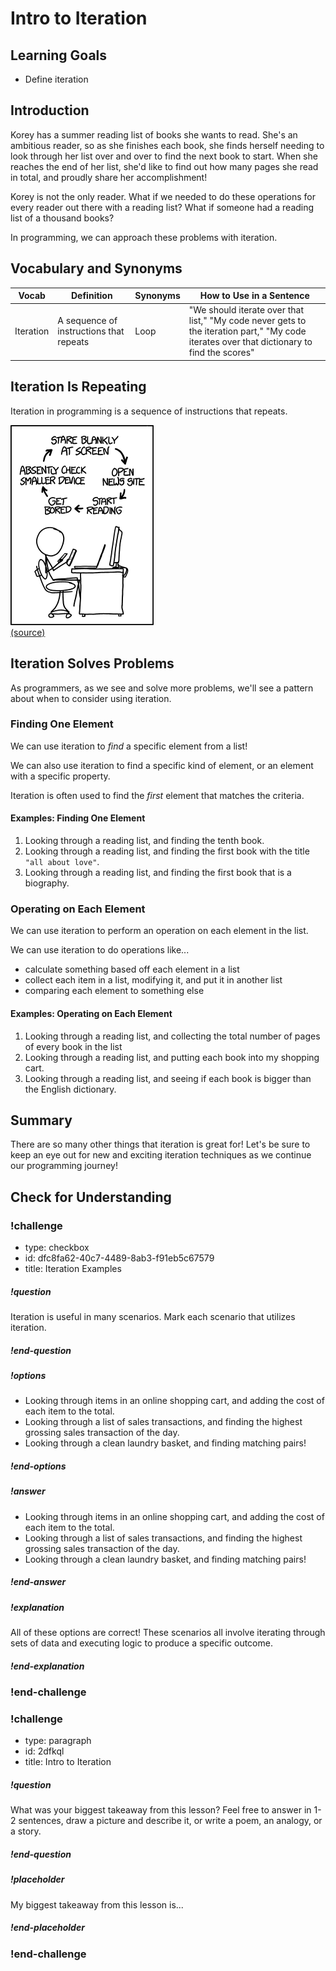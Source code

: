# Intro to Iteration

## Learning Goals

- Define iteration

## Introduction

Korey has a summer reading list of books she wants to read. She's an ambitious reader, so as she finishes each book, she finds herself needing to look through her list over and over to find the next book to start. When she reaches the end of her list, she'd like to find out how many pages she read in total, and proudly share her accomplishment!

Korey is not the only reader. What if we needed to do these operations for every reader out there with a reading list? What if someone had a reading list of a thousand books?

In programming, we can approach these problems with iteration.

## Vocabulary and Synonyms

| Vocab     | Definition                              | Synonyms | How to Use in a Sentence                                                                                                                   |
| --------- | --------------------------------------- | -------- | ------------------------------------------------------------------------------------------------------------------------------------------ |
| Iteration | A sequence of instructions that repeats | Loop     | "We should iterate over that list," "My code never gets to the iteration part," "My code iterates over that dictionary to find the scores" |

## Iteration Is Repeating

Iteration in programming is a sequence of instructions that repeats.

![XKCD Comic about Loops](../assets/iterating-over-data_intro-to-iteration_loop-comic.png)  
[(source)](https://xkcd.com/1411/)

## Iteration Solves Problems

As programmers, as we see and solve more problems, we'll see a pattern about when to consider using iteration.

### Finding One Element

We can use iteration to _find_ a specific element from a list!

We can also use iteration to find a specific kind of element, or an element with a specific property.

Iteration is often used to find the _first_ element that matches the criteria.

#### Examples: Finding One Element

1. Looking through a reading list, and finding the tenth book.
1. Looking through a reading list, and finding the first book with the title `"all about love"`.
1. Looking through a reading list, and finding the first book that is a biography.

### Operating on Each Element

We can use iteration to perform an operation on each element in the list.

We can use iteration to do operations like...

- calculate something based off each element in a list
- collect each item in a list, modifying it, and put it in another list
- comparing each element to something else

#### Examples: Operating on Each Element

1. Looking through a reading list, and collecting the total number of pages of every book in the list
1. Looking through a reading list, and putting each book into my shopping cart.
1. Looking through a reading list, and seeing if each book is bigger than the English dictionary.

## Summary

There are so many other things that iteration is great for! Let's be sure to keep an eye out for new and exciting iteration techniques as we continue our programming journey!

## Check for Understanding

<!-- Question 1 -->

<!-- prettier-ignore-start -->
### !challenge
* type: checkbox
* id: dfc8fa62-40c7-4489-8ab3-f91eb5c67579
* title: Iteration Examples
##### !question
Iteration is useful in many scenarios. Mark each scenario that utilizes iteration.
##### !end-question

##### !options
* Looking through items in an online shopping cart, and adding the cost of each item to the total. 
* Looking through a list of sales transactions, and finding the highest grossing sales transaction of the day.
* Looking through a clean laundry basket, and finding matching pairs!
##### !end-options

##### !answer
* Looking through items in an online shopping cart, and adding the cost of each item to the total. 
* Looking through a list of sales transactions, and finding the highest grossing sales transaction of the day.
* Looking through a clean laundry basket, and finding matching pairs!
##### !end-answer

##### !explanation
All of these options are correct! These scenarios all involve iterating through sets of data and executing logic to produce a specific outcome.
##### !end-explanation

### !end-challenge
<!-- prettier-ignore-end -->

<!-- Question Takeaway -->
<!-- prettier-ignore-start -->
### !challenge
* type: paragraph
* id: 2dfkql
* title: Intro to Iteration
##### !question

What was your biggest takeaway from this lesson? Feel free to answer in 1-2 sentences, draw a picture and describe it, or write a poem, an analogy, or a story.

##### !end-question
##### !placeholder

My biggest takeaway from this lesson is...

##### !end-placeholder
### !end-challenge
<!-- prettier-ignore-end -->
